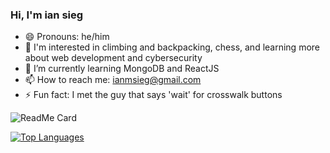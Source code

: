 ### Hi, I'm ian sieg

- 😄 Pronouns: he/him
- 👀 I'm interested in climbing and backpacking, chess, and learning more about web development and cybersecurity
- 🌱 I’m currently learning MongoDB and ReactJS
- 📫 How to reach me: ianmsieg@gmail.com
- ⚡ Fun fact: I met the guy that says 'wait' for crosswalk buttons

![ReadMe Card](https://github-readme-stats.vercel.app/api/pin/?username=ian-sieg&repo=sightcity-travel-planning)

<a href="https://github.com/ian-sieg" align="left"><img src="https://github-readme-stats.vercel.app/api/top-langs/?username=ian-sieg&langs_count=10&title_color=ADEFD1FF&text_color=f5f5f5&icon_color=14b8a6&bg_color=171717&hide_border=true&locale=en&custom_title=Top%20%Languages" alt="Top Languages" /></a>
